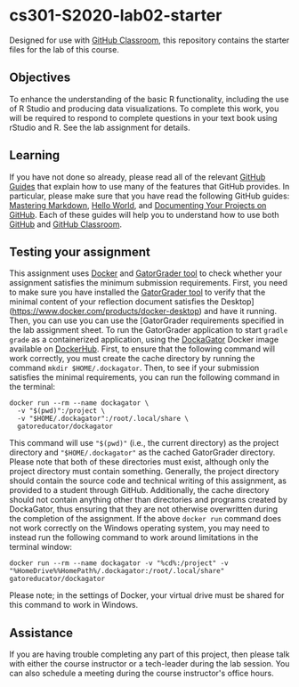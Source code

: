 # cs301-S2020-lab02-starter

Designed for use with [GitHub Classroom](https://classroom.github.com/), this repository contains the starter files for the lab of this course.

## Objectives

To enhance the understanding of the basic R functionality, including the use of R Studio and
producing data visualizations. To complete this work, you will be required to respond to complete questions in your text book using rStudio and R. See the lab assignment for details.


## Learning

If you have not done so already, please read all of the relevant [GitHub Guides](https://guides.github.com/) that explain how to use many of the features that GitHub provides. In particular, please make sure that you have read the following GitHub guides: [Mastering Markdown](https://guides.github.com/features/mastering-markdown/), [Hello World](https://guides.github.com/activities/hello-world/), and [Documenting Your Projects on GitHub](https://guides.github.com/features/wikis/). Each of these guides will help you to understand how to use both [GitHub](http://github.com) and [GitHub Classroom](https://classroom.github.com/).

## Testing your assignment
This assignment uses [Docker](https://www.docker.com) and [GatorGrader tool](https://github.com/GatorEducator/gatorgrader) to check whether your assignment satisfies the minimum submission requirements. First, you need to make sure you have installed the [GatorGrader tool](https://github.com/GatorEducator/gatorgrader) to verify that the minimal content of your reflection document satisfies the Desktop](https://www.docker.com/products/docker-desktop) and have it running. Then, you can use you can use the [GatorGrader requirements specified in the lab assignment sheet. To run the GatorGrader application to start `gradle grade` as a containerized application, using the [DockaGator](https://github.com/GatorEducator/dockagator) Docker image available on [DockerHub](https://cloud.docker.com/u/gatoreducator/repository/docker/gatoreducator/dockagator). First, to ensure that the following command will work correctly, you must create the cache directory by running the command `mkdir $HOME/.dockagator`. Then, to see if your submission satisfies the minimal requirements, you can run the following command in the terminal:

```
docker run --rm --name dockagator \
  -v "$(pwd)":/project \
  -v "$HOME/.dockagator":/root/.local/share \
  gatoreducator/dockagator
```

This command will use `"$(pwd)"` (i.e., the current directory) as the project directory and `"$HOME/.dockagator"` as the cached GatorGrader directory. Please note that both of these directories must exist, although only the project directory must contain something. Generally, the project directory should contain the source code and technical writing of this assignment, as provided to a student through GitHub. Additionally, the cache directory should not contain anything other than directories and programs created by DockaGator, thus ensuring that they are not otherwise overwritten during the completion of the assignment.  If the above `docker run` command does not work correctly on the Windows operating system, you may need to instead run the following command to work around limitations in the terminal window:


```
docker run --rm --name dockagator -v "%cd%:/project" -v "%HomeDrive%%HomePath%/.dockagator:/root/.local/share" gatoreducator/dockagator
```

Please note; in the settings of Docker, your virtual drive must be shared for this command to work in Windows.


## Assistance

If you are having trouble completing any part of this project, then please talk with either the course instructor or a tech-leader during the lab session. You can also schedule a meeting during the course instructor's office hours.
